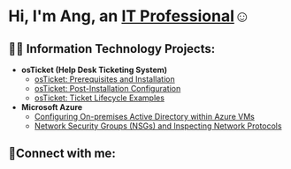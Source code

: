 <h1>Hi, I'm Ang, an <a href="https://www.linkedin.com/in/angtsering-sherpa-954489328/">IT Professional</a>☺</h1>

<h2>👨‍💻 Information Technology Projects:</h2>

- <b>osTicket (Help Desk Ticketing System)</b>
  - [osTicket: Prerequisites and Installation](https://github.com/nemesioit/osticket-prereqs)
  - [osTicket: Post-Installation Configuration](https://github.com/Ang-Tsering/post-install-config/tree/main)
  - [osTicket: Ticket Lifecycle Examples](https://github.com/Ang-Tsering/-ticket-lifecycle)
- <b>Microsoft Azure</b>
  - [Configuring On-premises Active Directory within Azure VMs](https://github.com/Ang-Tsering/configure-ad)
  - [Network Security Groups (NSGs) and Inspecting Network Protocols](https://github.com/Ang-Tsering/azure-network-protocols)

<h2>🤳Connect with me:</h2>






[linkedin]: https://www.linkedin.com/in/angtsering-sherpa-954489328/
